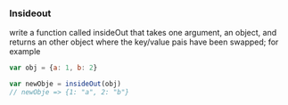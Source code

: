 ### Insideout
write a function called insideOut that takes one argument, an object, and returns an other object where the key/value pais have been swapped; for example

```jsx
var obj = {a: 1, b: 2}

var newObje = insideOut(obj)
// newObje => {1: "a", 2: "b"}

```

